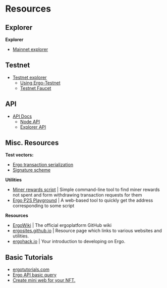 # Resources

## Explorer

**Explorer**

- [Mainnet explorer](https://explorer.ergoplatform.com/)

## Testnet

- [Testnet explorer](https://testnet.ergoplatform.com/)
  - [Using Ergo-Testnet](https://github.com/ergoplatform/ergo/wiki/Ergo-Testnet)
  - [Testnet Faucet](https://testnet.ergofaucet.org/)

## API

- [API Docs](https://api.ergoplatform.com/api/v1/docs/)
  - [Node API](https://git.io/fjqwb)
  - [Explorer API](https://git.io/fjqwN)

## Misc. Resources
**Test vectors:**

- [Ergo transaction serialization](https://git.io/fjqwX)
- [Signature scheme](https://git.io/fjqwH)

**Utilities** 

 - [Miner rewards script](https://github.com/lorien/ergotools) | Simple command-line tool to find miner rewards not spent and form withdrawing transaction requests for them
 - [Ergo P2S Playground](https://wallet.plutomonkey.com/p2s/?source=dHJ1ZQ==) | A web-based tool to quickly get the address corresponding to some script  

**Resources** 

- [ErgoWiki](https://github.com/ergoplatform/ergo/wiki) | The official ergoplatform GitHub wiki
- [ergosites.github.io](https://ergosites.github.io/) | Resource page which links to various websites and utilities. 
- [ergohack.io](https://ergohack.io/resources) | Your introduction to developing on Ergo.


## Basic Tutorials

- [ergotutorials.com](https://ergotutorials.com/)
- [Ergo API basic query](https://www.youtube.com/watch?v=B3W9uNwk_DM)
- [Create mini web for your NFT.](https://www.youtube.com/watch?v=mP6D9Pf6p88)